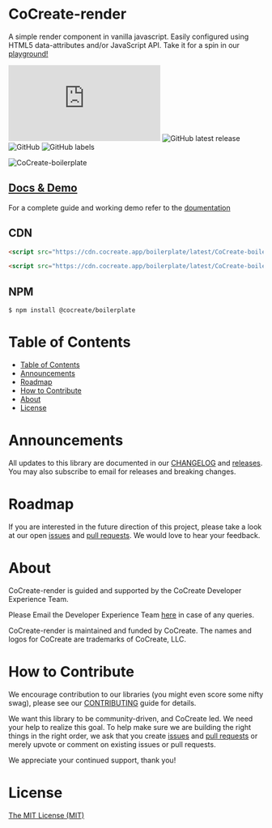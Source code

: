 # CoCreate-render
A simple render component in vanilla javascript. Easily configured using HTML5 data-attributes and/or JavaScript API. Take it for a spin in our [playground!](https://cocreate.app/docs/render)

![GitHub file size in bytes](https://img.shields.io/github/size/CoCreate-app/CoCreate-render/dist/CoCreate-render.min.js?label=minified%20size&style=for-the-badge) 
![GitHub latest release](https://img.shields.io/github/v/release/CoCreate-app/CoCreate-render?style=for-the-badge)
![GitHub](https://img.shields.io/github/license/CoCreate-app/CoCreate-render?style=for-the-badge) 
![GitHub labels](https://img.shields.io/github/labels/CoCreate-app/CoCreate-render/help%20wanted?style=for-the-badge)

![CoCreate-boilerplate](https://cdn.cocreate.app/docs/CoCreate-boilerplate.gif)

## [Docs & Demo](https://cocreate.app/docs/render)


For a complete guide and working demo refer to the [doumentation](https://cocreate.app/docs/boilerplate)

## CDN
```html
<script src="https://cdn.cocreate.app/boilerplate/latest/CoCreate-boilerplate.min.js"></script>
```
```html
<script src="https://cdn.cocreate.app/boilerplate/latest/CoCreate-boilerplate.min.css"></script>
```

## NPM
```shell
$ npm install @cocreate/boilerplate
```

# Table of Contents

- [Table of Contents](#table-of-contents)
- [Announcements](#announcements)
- [Roadmap](#roadmap)
- [How to Contribute](#how-to-contribute)
- [About](#about)
- [License](#license)

<a name="announcements"></a>
# Announcements

All updates to this library are documented in our [CHANGELOG](https://github.com/CoCreate-app/CoCreate-render/blob/master/CHANGELOG.md) and [releases](https://github.com/CoCreate-app/CoCreate-render/releases). You may also subscribe to email for releases and breaking changes. 

<a name="roadmap"></a>
# Roadmap

If you are interested in the future direction of this project, please take a look at our open [issues](https://github.com/CoCreate-app/CoCreate-render/issues) and [pull requests](https://github.com/CoCreate-app/CoCreate-render/pulls). We would love to hear your feedback.


<a name="about"></a>
# About

CoCreate-render is guided and supported by the CoCreate Developer Experience Team.

Please Email the Developer Experience Team [here](mailto:develop@cocreate.app) in case of any queries.

CoCreate-render is maintained and funded by CoCreate. The names and logos for CoCreate are trademarks of CoCreate, LLC.

<a name="contribute"></a>
# How to Contribute

We encourage contribution to our libraries (you might even score some nifty swag), please see our [CONTRIBUTING](https://github.com/CoCreate-app/CoCreate-render/blob/master/CONTRIBUTING.md) guide for details.

We want this library to be community-driven, and CoCreate led. We need your help to realize this goal. To help make sure we are building the right things in the right order, we ask that you create [issues](https://github.com/CoCreate-app/CoCreate-boilerplate/issues) and [pull requests](https://github.com/CoCreate-app/CoCreate-boilerplate/pulls) or merely upvote or comment on existing issues or pull requests.

We appreciate your continued support, thank you!

# License
[The MIT License (MIT)](https://github.com/CoCreate-app/CoCreate-render/blob/master/LICENSE)

